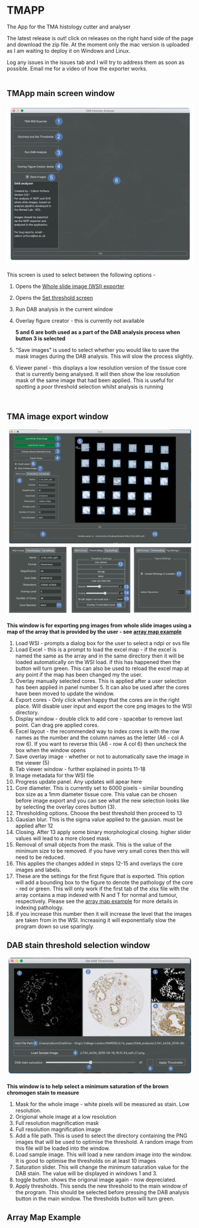 # TMAPP
The App for the TMA histology cutter and analyser

The latest release is out! click on releases on the right hand side of the page and download the zip file. 
At the moment only the mac version is uploaded as I am waiting to deploy it on Windows and Linux. 

Log any issues in the issues tab and I will try to address them as soon as possible. 
Email me for a video of how the exporter works.
<br><br>
## TMApp main screen window
![labels](docs/images/TMAPP_main_screen.png) <br>
<br>
This screen is used to select between the following options - 
1. Opens the [Whole slide image (WSI) exporter](#tma-image-export-window)
2. Opens the [Set threshold screen](#dab-stain-threshold-selection-window)
3. Run DAB analysis in the current window
4. Overlay figure creator - this is currently not available

    **5 and 6 are both used as a part of the DAB analysis process when button 3 is selected**
5. "Save images" is used to select whether you would like to save the mask images during the DAB analysis. 
This will slow the process slightly. 
6. Viewer panel - this displays a low resolution version of the tissue core that is currently being analysed. 
It will then show the low resolution mask of the same image that had been applied. This is useful for spotting a 
poor threshold selection whilst analysis is running
<br>

## TMA image export window
![labels](docs/images/Cut_application_screen.png) <br>
<br>
**This window is for exporting png images from whole slide images using a map of the array that is provided by the user - 
see [array map example](#array-map-example)**
1. Load WSI - prompts a dialog box for the user to select a ndpi or svs file
2. Load Excel - this is a prompt to load the excel map - if the excel is named the same as the array and in the same 
directory then it will be loaded automatically on the WSI load. if this has happened then the button will turn green. 
This can also be used to reload the excel map at any point if the map has been changed my the user. 
3. Overlay manually selected cores. This is applied after a user selection has been applied in panel number 5. It can 
also be used after the cores have been moved to update the window. 
4. Export cores - Only click when happy that the cores are in the right place. Will disable user input and export the 
core png images to the WSI directory. 
5. Display window - double click to add core - spacebar to remove last point. Can drag pre applied cores. 
6. Excel layout - the recommended way to index cores is with the row names as the number and the column names as the 
letter (A6 - col A row 6). If you want to reverse this (A6 - row A col 6) then uncheck the box when the window opens
7. Save overlay image - whether or not to automatically save the image in the viewer (5)
8. Tab viewer window - further explained in points 11-18
9. Image metadata for thw WSI file
10. Progress update panel. Any updates will apear here
11. Core diameter. This is currently set to 6000 pixels - similar bounding box size as a 1mm diameter tissue core. 
This value can be chosen before image export and you can see what the new selection looks like by selecting the overlay 
cores button (3). 
12. Thresholding options. Choose the best threshold then proceed to 13
13. Gausian blur. This is the sigma value applied to the gausian. must be applied after 12
14. Closing. After 13 apply some binary morphological closing. higher slider values will lead to a more closed mask. 
15. Removal of small objects from the mask. This is the value of the minimum size to be removed. if you have very small 
cores then this will need to be reduced. 
16. This applies the changes added in steps 12-15 and overlays the core images and labels.
17. These are the settings for the first figure that is exported. This option will add a bounding box to the figure
to denote the pathology of the core - red or green. This will only work if the first tab of the xlsx file with the array 
contains a map indexed with N and T for normal and tumour, respectively. Please see the 
[array map example](#array-map-example) for more details in indexing pathology. 
18. if you increase this number then it will increase the level that the images are taken from in the WSI. Increasing
 it will exponentially slow the program down so use sparingly. 

## DAB stain threshold selection window
![labels](docs/images/Threshold_selector_screen.png)<br>
<br>
**This window is to help select a minimum saturation of the brown chromogen stain to measure**

1. Mask for the whole image - white pixels will be measured as stain. Low resolution. 
2. Origional whole image at a low resolution
3. Full resolution magnification mask
4. Full resolution magnification image
5. Add a file path. This is used to select the directory containing the PNG images that will be used to optimise the
threshold. A random image from this file will be loaded into the window. 
6. Load sample image. This will load a new random image into the window. It is good to optimise the thresholds on
at least 10 images
7. Saturation slider. This will change the minimum saturation value for the DAB stain. The value will be displayed in 
windows 1 and 3. 
8. toggle button. shows the origonal image again - now depreciated. 
9. Apply thresholds. This sends the new threshold to the main window of the program. This should be selected before 
pressing the DAB analysis button in the main window. The thresholds button will turn green. 

## Array Map Example
